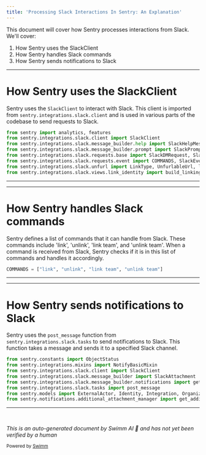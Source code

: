 ```yaml
---
title: 'Processing Slack Interactions In Sentry: An Explanation'
---
```

This document will cover how Sentry processes interactions from Slack. We'll cover:

1. How Sentry uses the SlackClient
2. How Sentry handles Slack commands
3. How Sentry sends notifications to Slack

<SwmSnippet path="/src/sentry/integrations/slack/endpoints/event.py" line="9">

---

# How Sentry uses the SlackClient

Sentry uses the `SlackClient` to interact with Slack. This client is imported from `sentry.integrations.slack.client` and is used in various parts of the codebase to send requests to Slack.

```python
from sentry import analytics, features
from sentry.integrations.slack.client import SlackClient
from sentry.integrations.slack.message_builder.help import SlackHelpMessageBuilder
from sentry.integrations.slack.message_builder.prompt import SlackPromptLinkMessageBuilder
from sentry.integrations.slack.requests.base import SlackDMRequest, SlackRequestError
from sentry.integrations.slack.requests.event import COMMANDS, SlackEventRequest
from sentry.integrations.slack.unfurl import LinkType, UnfurlableUrl, link_handlers, match_link
from sentry.integrations.slack.views.link_identity import build_linking_url
```

---

</SwmSnippet>

<SwmSnippet path="/src/sentry/integrations/slack/requests/event.py" line="8">

---

# How Sentry handles Slack commands

Sentry defines a list of commands that it can handle from Slack. These commands include 'link', 'unlink', 'link team', and 'unlink team'. When a command is received from Slack, Sentry checks if it is in this list of commands and handles it accordingly.

```python
COMMANDS = ["link", "unlink", "link team", "unlink team"]
```

---

</SwmSnippet>

<SwmSnippet path="/src/sentry/integrations/slack/notifications.py" line="10">

---

# How Sentry sends notifications to Slack

Sentry uses the `post_message` function from `sentry.integrations.slack.tasks` to send notifications to Slack. This function takes a message and sends it to a specified Slack channel.

```python
from sentry.constants import ObjectStatus
from sentry.integrations.mixins import NotifyBasicMixin
from sentry.integrations.slack.client import SlackClient
from sentry.integrations.slack.message_builder import SlackAttachment
from sentry.integrations.slack.message_builder.notifications import get_message_builder
from sentry.integrations.slack.tasks import post_message
from sentry.models import ExternalActor, Identity, Integration, Organization, Team, User
from sentry.notifications.additional_attachment_manager import get_additional_attachment
```

---

</SwmSnippet>

&nbsp;

*This is an auto-generated document by Swimm AI 🌊 and has not yet been verified by a human*

<SwmMeta version="3.0.0" repo-id="Z2l0aHViJTNBJTNBZGVtby1zZW50cnklM0ElM0Fzd2ltbWlv" repo-name="demo-sentry"><sup>Powered by [Swimm](/)</sup></SwmMeta>
